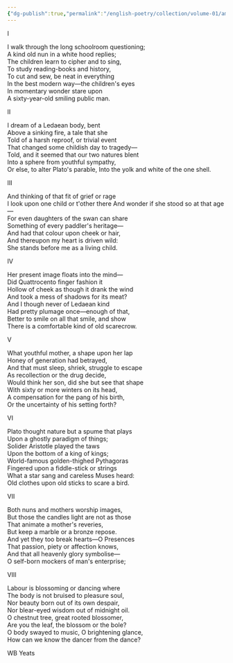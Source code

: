 ```yaml
---
{"dg-publish":true,"permalink":"/english-poetry/collection/volume-01/among-school-children/"}
---
```




I  

I walk through the long schoolroom questioning;  
A kind old nun in a white hood replies;  
The children learn to cipher and to sing,  
To study reading-books and history,  
To cut and sew, be neat in everything  
In the best modern way—the children's eyes  
In momentary wonder stare upon  
A sixty-year-old smiling public man.  


II  

I dream of a Ledaean body, bent  
Above a sinking fire, a tale that she  
Told of a harsh reproof, or trivial event  
That changed some childish day to tragedy—  
Told, and it seemed that our two natures blent  
Into a sphere from youthful sympathy,  
Or else, to alter Plato's parable, 
Into the yolk and white of the one shell.  

  

  

III  

And thinking of that fit of grief or rage  
I look upon one child or t'other there 
And wonder if she stood so at that age—  
For even daughters of the swan can share  
Something of every paddler's heritage—  
And had that colour upon cheek or hair,  
And thereupon my heart is driven wild:  
She stands before me as a living child.  

  

  

IV  

Her present image floats into the mind—  
Did Quattrocento finger fashion it  
Hollow of cheek as though it drank the wind  
And took a mess of shadows for its meat?  
And I though never of Ledaean kind  
Had pretty plumage once—enough of that,  
Better to smile on all that smile, and show  
There is a comfortable kind of old scarecrow.  

  

  

V  

What youthful mother, a shape upon her lap  
Honey of generation had betrayed,  
And that must sleep, shriek, struggle to escape  
As recollection or the drug decide,  
Would think her son, did she but see that shape  
With sixty or more winters on its head,  
A compensation for the pang of his birth,  
Or the uncertainty of his setting forth?  

  

  

VI  

Plato thought nature but a spume that plays  
Upon a ghostly paradigm of things;  
Solider Aristotle played the taws  
Upon the bottom of a king of kings;  
World-famous golden-thighed Pythagoras  
Fingered upon a fiddle-stick or strings  
What a star sang and careless Muses heard:  
Old clothes upon old sticks to scare a bird.  

  

  

VII  

Both nuns and mothers worship images,  
But those the candles light are not as those  
That animate a mother's reveries,  
But keep a marble or a bronze repose.  
And yet they too break hearts—O Presences  
That passion, piety or affection knows,  
And that all heavenly glory symbolise—  
O self-born mockers of man's enterprise;  

  

  

VIII  

Labour is blossoming or dancing where  
The body is not bruised to pleasure soul,  
Nor beauty born out of its own despair,  
Nor blear-eyed wisdom out of midnight oil.  
O chestnut tree, great rooted blossomer,  
Are you the leaf, the blossom or the bole?  
O body swayed to music, O brightening glance,  
How can we know the dancer from the dance?

WB Yeats 